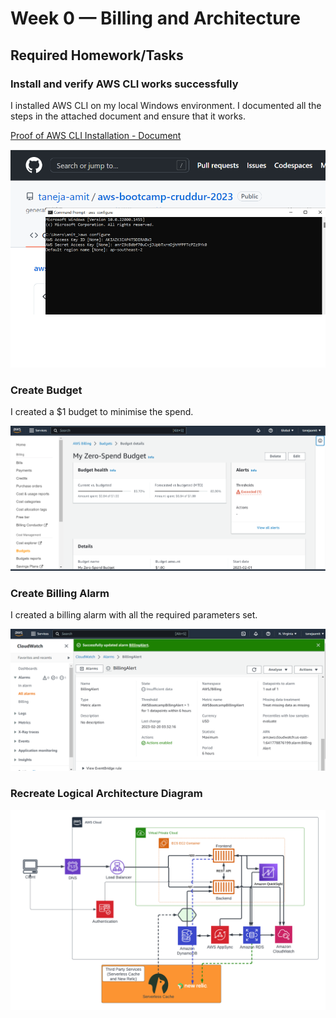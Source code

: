 # Week 0 — Billing and Architecture

## Required Homework/Tasks

### Install and verify AWS CLI works successfully
I installed AWS CLI on my local Windows environment. I documented all the steps in the attached document and ensure that it works.

[Proof of AWS CLI Installation - Document](assets/week0/StepsToInstallAWS_CLI.docx)

![Simple Proof of AWS CLI Installation](assets/week0/Proof_of_AWS_CLI_Installed.png)

### Create Budget

I created a $1 budget to minimise the spend. 

![Proof of Budget creation](assets/week0/Budget.png)

### Create Billing Alarm

I created a billing alarm with all the required parameters set. 

![Proof of Billing Alarm creation](assets/week0/BillingAlarm.png)

### Recreate Logical Architecture Diagram

![Proof of Logical Architecture Diagram](assets/week0/Cruddur-LogicalDiagram.png)


